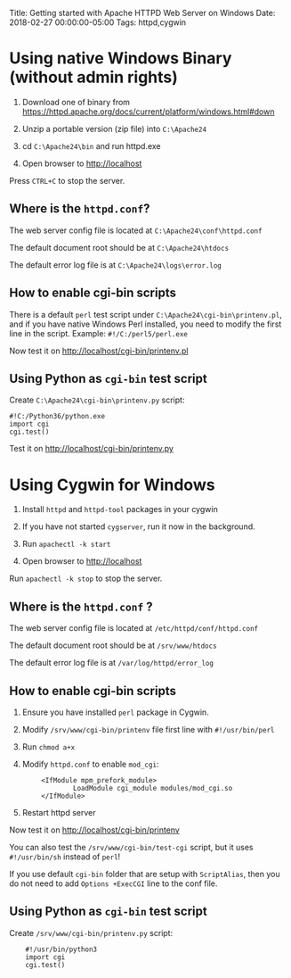 Title: Getting started with Apache HTTPD Web Server on Windows
Date: 2018-02-27 00:00:00-05:00
Tags: httpd,cygwin



Using native Windows Binary (without admin rights)
==================================================

1.  Download one of binary from
    <https://httpd.apache.org/docs/current/platform/windows.html#down>

2.  Unzip a portable version (zip file) into `C:\Apache24`

3.  cd `C:\Apache24\bin` and run httpd.exe

4.  Open browser to <http://localhost>

Press `CTRL+C` to stop the server.

Where is the `httpd.conf`?
--------------------------

The web server config file is located at `C:\Apache24\conf\httpd.conf`

The default document root should be at `C:\Apache24\htdocs`

The default error log file is at `C:\Apache24\logs\error.log`

How to enable cgi-bin scripts
-----------------------------

There is a default `perl` test script under
`C:\Apache24\cgi-bin\printenv.pl`, and if you have native Windows Perl
installed, you need to modify the first line in the script. Example:
`#!/C:/perl5/perl.exe`

Now test it on <http://localhost/cgi-bin/printenv.pl>

Using Python as `cgi-bin` test script
-------------------------------------

Create `C:\Apache24\cgi-bin\printenv.py` script:

    #!C:/Python36/python.exe
    import cgi
    cgi.test()

Test it on <http://localhost/cgi-bin/printenv.py>

Using Cygwin for Windows
========================

1.  Install `httpd` and `httpd-tool` packages in your cygwin

2.  If you have not started `cygserver`, run it now in the background.

3.  Run `apachectl -k start`

4.  Open browser to <http://localhost>

Run `apachectl -k stop` to stop the server.

Where is the `httpd.conf` ?
---------------------------

The web server config file is located at `/etc/httpd/conf/httpd.conf`

The default document root should be at `/srv/www/htdocs`

The default error log file is at `/var/log/httpd/error_log`

How to enable cgi-bin scripts
-----------------------------

1.  Ensure you have installed `perl` package in Cygwin.

2.  Modify `/srv/www/cgi-bin/printenv` file first line with
    `#!/usr/bin/perl`

3.  Run `chmod a+x`

4.  Modify `httpd.conf` to enable `mod_cgi`:
```
        <IfModule mpm_prefork_module>
                LoadModule cgi_module modules/mod_cgi.so
        </IfModule>
```
5.  Restart httpd server

Now test it on <http://localhost/cgi-bin/printenv>

You can also test the `/srv/www/cgi-bin/test-cgi` script, but it uses
`#!/usr/bin/sh` instead of `perl`!

If you use default `cgi-bin` folder that are setup with `ScriptAlias`,
then you do not need to add `Options +ExecCGI` line to the conf file.

Using Python as `cgi-bin` test script
-------------------------------------

Create `/srv/www/cgi-bin/printenv.py` script:
```
    #!/usr/bin/python3
    import cgi
    cgi.test()
```

